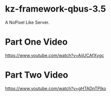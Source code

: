# kz-framework-qbus-3.5
 A NoPixel Like Server.



<p align="center">

# Part One Video
https://www.youtube.com/watch?v=AijUCAfXygc

# Part Two Video 
https://www.youtube.com/watch?v=gHTADnTPIko
</p>